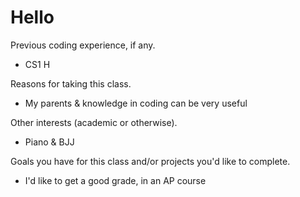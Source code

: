 # Hello

Previous coding experience, if any. 
- CS1 H 

Reasons for taking this class. 
- My parents & knowledge in coding can be very useful

Other interests (academic or otherwise). 
- Piano & BJJ

Goals you have for this class and/or projects you'd like to complete. 
- I'd like to get a good grade, in an AP course

<!--
**JacobJ6204/JacobJ6204** is a ✨ _special_ ✨ repository because its `README.md` (this file) appears on your GitHub profile.
I have a little coding experience in Javascript, HTML, and CSS
My parents wanted me too, and I think an understanding and application of computer science could be very useful in the future
Piano, Video Games, Wrestling
I don't have a specific goal for a project, I would like to create something I'm proud of though.
-->
